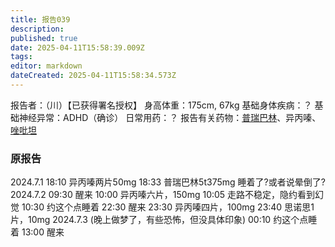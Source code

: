 ```yaml
---
title: 报告039
description: 
published: true
date: 2025-04-11T15:58:39.009Z
tags: 
editor: markdown
dateCreated: 2025-04-11T15:58:34.573Z
---
```


报告者：（川）【已获得署名授权】
身高体重：175cm, 67kg
基础身体疾病：？
基础神经异常：ADHD（确诊）
日常用药：？
报告有关药物：[普瑞巴林](/PR80/)、异丙嗪、[唑吡坦](/report/RP039/)

### 原报告
2024.7.1
18:10 异丙嗪两片50mg
18:33 普瑞巴林5t375mg
睡着了?或者说晕倒了?
2024.7.2
09:30 醒来
10:00 异丙嗪六片，150mg
10:05 走路不稳定，隐约看到幻觉
10:30 约这个点睡着
22:30 醒来
23:30 异丙嗪四片，100mg
23:40 思诺思1片，10mg
2024.7.3
(晚上做梦了，有些恐怖，但没具体印象)
00:10 约这个点睡着
13:00 醒来
